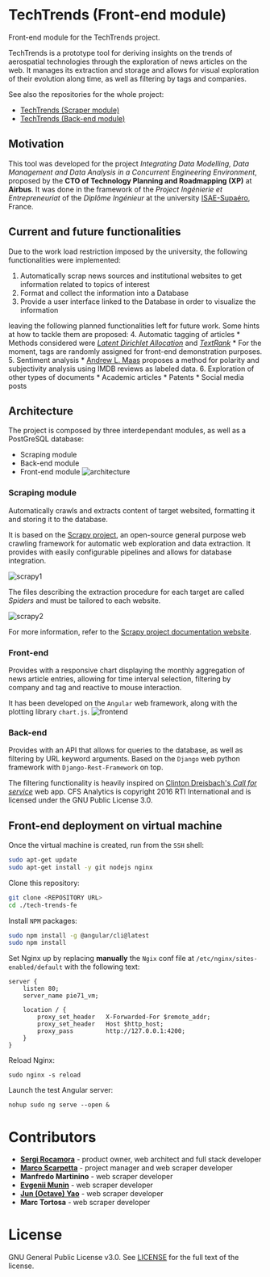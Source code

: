 # TechTrends (Front-end module)
Front-end module for the TechTrends project. 

TechTrends is a prototype tool for deriving insights on the trends of aerospatial technologies through the exploration of news articles on the web. It manages its extraction and storage and allows for visual exploration of their evolution along time, as well as filtering by tags and companies.


See also the repositories for the whole project:
- [TechTrends (Scraper module)](https://github.com/sergira/isae-pie-scrap) 
- [TechTrends (Back-end module)](https://github.com/sergira/tech-trends-backend) 

## Motivation
This tool was developed for the project *Integrating Data Modelling, Data Management and Data Analysis in a Concurrent Engineering Environment*, proposed by the **CTO of Technology Planning and Roadmapping (XP)** at **Airbus**. It was done in the framework of the *Project Ingénierie et Entrepreneuriat* of the *Diplôme Ingénieur* at the university [ISAE-Supaéro](https://www.isae-supaero.fr/en/), France.

## Current and future functionalities
Due to the work load restriction imposed by the university, the following functionalities were implemented: 
1. Automatically scrap news sources and institutional websites to get information related to topics of interest
2. Format and collect the information into a Database
3. Provide a user interface linked to the Database in order to visualize the information
 
leaving the following planned functionalities left for future work. Some hints at how to tackle them are proposed:
4. Automatic tagging of articles
    * Methods considered were *[Latent Dirichlet Allocation](https://arxiv.org/pdf/1711.04305.pdf)* and *[TextRank](https://web.eecs.umich.edu/%7Emihalcea/papers/mihalcea.emnlp04.pdf)*
    * For the moment, tags are randomly assigned for front-end demonstration purposes.
5. Sentiment analysis
    * [Andrew L. Maas](https://ai.stanford.edu/~amaas/papers/wvSent_acl2011.pdf) proposes a method for polarity and subjectivity analysis using IMDB reviews as labeled data.
6. Exploration of other types of documents
    * Academic articles
    * Patents
    * Social media posts

## Architecture
The project is composed by three interdependant modules, as well as a PostGreSQL database:
- Scraping module
- Back-end module
- Front-end module
![architecture](https://github.com/sergira/tech-trends-fe/blob/master/readme_images/architecture.png)

### Scraping module
Automatically crawls and extracts content of target websited, formatting it and storing it to the database.

It is based on the [Scrapy project](https://github.com/scrapy/scrapy), an open-source general purpose web crawling framework for automatic web exploration and data extraction. It provides with easily configurable pipelines and allows for database integration.

![scrapy1](https://github.com/sergira/tech-trends-fe/blob/master/readme_images/scrapy1.png)

The files describing the extraction procedure for each target are called *Spiders* and must be tailored to each website. 

![scrapy2](https://github.com/sergira/tech-trends-fe/blob/master/readme_images/scrapy2.png)

For more information, refer to the [Scrapy project documentation website](https://doc.scrapy.org/en/latest/index.html).

### Front-end
Provides with a responsive chart displaying the monthly aggregation of news article entries, allowing for time interval selection, filtering by company and tag and reactive to mouse interaction.

It has been developed on the `Angular` web framework, along with the plotting library `chart.js`.
![frontend](https://github.com/sergira/tech-trends-fe/blob/master/readme_images/frontend.png)

### Back-end
Provides with an API that allows for queries to the database, as well as filtering by URL keyword arguments. Based on the `Django` web python framework with `Django-Rest-Framework` on top. 

The filtering functionality is heavily inspired on [Clinton Dreisbach's *Call for service*](https://github.com/cndreisbach/call-for-service) web app. CFS Analytics is copyright 2016 RTI International and is licensed under the GNU Public License 3.0.

## Front-end deployment on virtual machine
Once the virtual machine is created, run from the `SSH` shell:

```bash
sudo apt-get update
sudo apt-get install -y git nodejs nginx
```

Clone this repository:

```bash
git clone <REPOSITORY URL>
cd ./tech-trends-fe
```

Install `NPM` packages:

```bash
sudo npm install -g @angular/cli@latest
sudo npm install
```

Set Nginx up by replacing **manually** the `Ngix` conf file at `/etc/nginx/sites-enabled/default` with the following text:

```text
server { 
    listen 80; 
    server_name pie71_vm; 

    location / { 
        proxy_set_header   X-Forwarded-For $remote_addr;
        proxy_set_header   Host $http_host;
        proxy_pass         http://127.0.0.1:4200;
    }
}
```

Reload Nginx:
```
sudo nginx -s reload
```

Launch the test Angular server:
```
nohup sudo ng serve --open &
```

# Contributors

* **[Sergi Rocamora](https://github.com/sergira)** - product owner, web architect and full stack developer
* **[Marco Scarpetta](https://github.com/marcoscarp)** - project manager and web scraper developer
* **Manfredo Martinino** - web scraper developer
* **[Evgenii Munin](https://github.com/EvgeniiMunin)** - web scraper developer
* **[Jun (Octave) Yao](https://github.com/octaveyao)** - web scraper developer
* **Marc Tortosa** - web scraper developer

# License 
GNU General Public License v3.0. See [LICENSE](https://github.com/sergira/tech-trends-fe/blob/master/LICENSE.md) for the full text of the license.